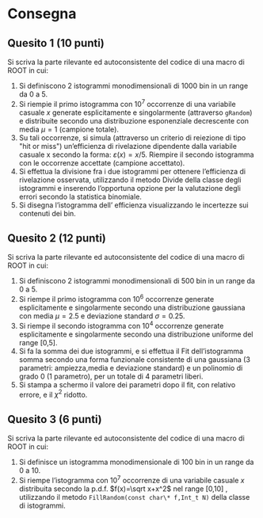 # Consegna

## Quesito 1 (10 punti)

Si scriva la parte rilevante ed autoconsistente del codice di una macro di ROOT in cui:

1. Si definiscono 2 istogrammi monodimensionali di 1000 bin in un range da 0 a 5.
2. Si riempie il primo istogramma con $10^7$ occorrenze di una variabile casuale $x$ generate esplicitamente e singolarmente (attraverso `gRandom`) e distribuite secondo una distribuzione esponenziale decrescente con media $\mu=1$ (campione totale).
3. Su tali occorrenze, si simula (attraverso un criterio di reiezione di tipo "hit or miss") un’efficienza di rivelazione dipendente dalla variabile casuale x secondo la forma: $\varepsilon(x)=x/5$. Riempire il secondo istogramma con le occorrenze accettate (campione accettato).
4. Si effettua la divisione fra i due istogrammi per ottenere l’efficienza di rivelazione osservata, utilizzando il metodo Divide della classe degli istogrammi e inserendo l’opportuna opzione per la valutazione degli errori secondo la statistica binomiale.
5. Si disegna l’istogramma dell’ efficienza visualizzando le incertezze sui contenuti dei bin.

## Quesito 2 (12 punti)

Si scriva la parte rilevante ed autoconsistente del codice di una macro di ROOT in cui:

1. Si definiscono 2 istogrammi monodimensionali di 500 bin in un range da 0 a 5.
2. Si riempe il primo istogramma con $10^6$ occorrenze generate esplicitamente e singolarmente secondo una distribuzione gaussiana con media $\mu=2.5$ e deviazione standard $\sigma=0.25$.
3. Si riempe il secondo istogramma con $10^4$ occorrenze generate esplicitamente e singolarmente secondo una distribuzione uniforme del range [0,5].
4. Si fa la somma dei due istogrammi, e si effettua il Fit dell’istogramma somma secondo una forma funzionale consistente di una gaussiana (3 parametri: ampiezza,media e deviazione standard) e un polinomio di grado 0 (1 parametro), per un totale di 4 parametri liberi.
5. Si stampa a schermo il valore dei parametri dopo il fit, con relativo errore, e il $\chi^2$ ridotto.

## Quesito 3 (6 punti)

Si scriva la parte rilevante ed autoconsistente del codice di una macro di ROOT in cui:

1. Si definisce un istogramma monodimensionale di 100 bin in un range da 0 a 10.
2. Si riempe l’istogramma con $10^7$ occorrenze di una variabile casuale $x$ distribuita secondo la p.d.f. $f(x)=\sqrt x+x^2$ nel range [0,10] , utilizzando il metodo `FillRandom(const char\* f,Int_t N)` della classe di istogrammi.
